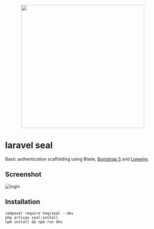 <p align="center">
<img src="https://banners.beyondco.de/Laravel%20Seal.png?theme=dark&packageName=haq%2Fseal&pattern=ticTacToe&style=style_1&description=This+is+why+it%27s+awesome&md=1&showWatermark=0&fontSize=200px&images=https%3A%2F%2Flaravel.com%2Fimg%2Flogomark.min.svg" width="400">
</p>

# laravel seal
Basic authentication scaffolding using Blade, [Bootstrap 5](https://v5.getbootstrap.com/) and [Livewire](https://laravel-livewire.com/).

## Screenshot
![login](https://i.imgur.com/APsKWlU.jpg)

## Installation
```
composer require haq/seal --dev
php artisan seal:install
npm install && npm run dev
```
